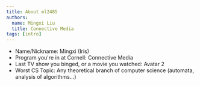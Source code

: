 ```yaml
---
title: About ml2485
authors:
  name: Mingxi Liu
  title: Connective Media
tags: [intro]
---
```


- Name/Nickname: Mingxi (Iris) 
- Program you're in at Cornell: Connective Media
- Last TV show you binged, or a movie you watched: Avatar 2
- Worst CS Topic: Any theoretical branch of computer science (automata, analysis of algorithms...)
